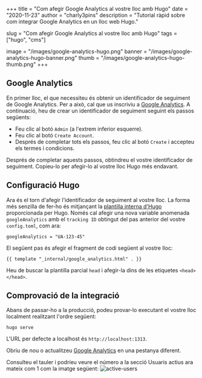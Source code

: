 +++
title = "Com afegir Google Analytics al vostre lloc amb Hugo"
date = "2020-11-23"
author = "charly3pins"
description = "Tutorial ràpid sobre com integrar Google Analytics en un lloc web Hugo."

slug = "Com afegir Google Analytics al vostre lloc amb Hugo"
tags = ["hugo", "cms"]

image = "/images/google-analytics-hugo.png"
banner = "/images/google-analytics-hugo-banner.png"
thumb = "/images/google-analytics-hugo-thumb.png"
+++
## Google Analytics

En primer lloc, el que necessiteu és obtenir un identificador de seguiment de Google Analytics. Per a això, cal que us inscriviu a [Google Analytics](https://analytics.google.com/analytics/web/). A continuació, heu de crear un identificador de seguiment seguint els passos següents:

- Feu clic al botó `Admin` (a l'extrem inferior esquerre).
- Feu clic al botó `Create Account`.
- Després de completar tots els passos, feu clic al botó `Create` i accepteu els termes i condicions.

Després de completar aquests passos, obtindreu el vostre identificador de seguiment. Copieu-lo per afegir-lo al vostre lloc Hugo més endavant.

## Configuració Hugo

Ara és el torn d'afegir l'identificador de seguiment al vostre lloc.
La forma més senzilla de fer-ho és mitjançant la [plantilla interna d'Hugo](https://gohugo.io/templates/internal/#google-analytics) proporcionada per Hugo. Només cal afegir una nova variable anomenada `googleAnalytics` amb el `tracking ID` obtingut del pas anterior del vostre `config.toml`, com ara:
```vim
googleAnalytics = "UA-123-45"
```

El següent pas és afegir el fragment de codi següent al vostre lloc:
```vim
{{ template "_internal/google_analytics.html" . }}
```
Heu de buscar la plantilla parcial `head` i afegir-la dins de les etiquetes `<head></head>`.

## Comprovació de la integració

Abans de passar-ho a la producció, podeu provar-lo executant el vostre lloc localment realitzant l'ordre següent:
```vim
hugo serve
```

L'URL per defecte a localhost és `http://localhost:1313`.

Obriu de nou o actualitzeu [Google Analytics](https://analytics.google.com/analytics/web/) en una pestanya diferent.

Consulteu el tauler i podríeu veure el número a la secció Usuaris actius ara mateix com 1 com la imatge següent:
![active-users](/images/google-analytics-active-users.png)